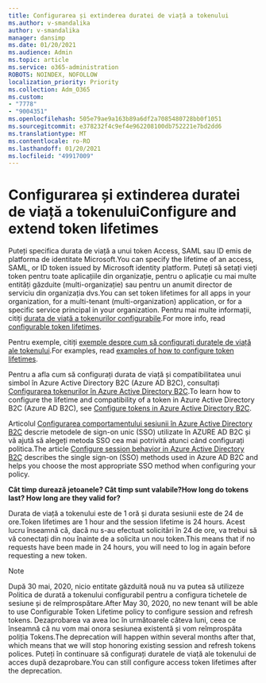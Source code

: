 ```yaml
---
title: Configurarea și extinderea duratei de viață a tokenului
ms.author: v-smandalika
author: v-smandalika
manager: dansimp
ms.date: 01/20/2021
ms.audience: Admin
ms.topic: article
ms.service: o365-administration
ROBOTS: NOINDEX, NOFOLLOW
localization_priority: Priority
ms.collection: Adm_O365
ms.custom:
- "7778"
- "9004351"
ms.openlocfilehash: 505e79ae9a163b89a6df2a7085480728bb0f1051
ms.sourcegitcommit: e378232f4c9ef4e962208100db752221e7bd2dd6
ms.translationtype: MT
ms.contentlocale: ro-RO
ms.lasthandoff: 01/20/2021
ms.locfileid: "49917009"
---
```

# <a name="configure-and-extend-token-lifetimes"></a><span data-ttu-id="112a1-102">Configurarea și extinderea duratei de viață a tokenului</span><span class="sxs-lookup"><span data-stu-id="112a1-102">Configure and extend token lifetimes</span></span>

<span data-ttu-id="112a1-103">Puteți specifica durata de viață a unui token Access, SAML sau ID emis de platforma de identitate Microsoft.</span><span class="sxs-lookup"><span data-stu-id="112a1-103">You can specify the lifetime of an access, SAML, or ID token issued by Microsoft identity platform.</span></span> <span data-ttu-id="112a1-104">Puteți să setați vieți token pentru toate aplicațiile din organizație, pentru o aplicație cu mai multe entități găzduite (multi-organizație) sau pentru un anumit director de serviciu din organizația dvs.</span><span class="sxs-lookup"><span data-stu-id="112a1-104">You can set token lifetimes for all apps in your organization, for a multi-tenant (multi-organization) application, or for a specific service principal in your organization.</span></span> <span data-ttu-id="112a1-105">Pentru mai multe informații, citiți [durata de viață a tokenurilor configurabile](https://docs.microsoft.com/azure/active-directory/develop/active-directory-configurable-token-lifetimes).</span><span class="sxs-lookup"><span data-stu-id="112a1-105">For more info, read [configurable token lifetimes](https://docs.microsoft.com/azure/active-directory/develop/active-directory-configurable-token-lifetimes).</span></span>

<span data-ttu-id="112a1-106">Pentru exemple, citiți [exemple despre cum să configurați duratele de viață ale tokenului](https://docs.microsoft.com/azure/active-directory/develop/configure-token-lifetimes).</span><span class="sxs-lookup"><span data-stu-id="112a1-106">For examples, read [examples of how to configure token lifetimes](https://docs.microsoft.com/azure/active-directory/develop/configure-token-lifetimes).</span></span>

<span data-ttu-id="112a1-107">Pentru a afla cum să configurați durata de viață și compatibilitatea unui simbol în Azure Active Directory B2C (Azure AD B2C), consultați [Configurarea tokenurilor în Azure Active Directory B2C](https://docs.microsoft.com/azure/active-directory-b2c/configure-tokens?pivots=b2c-user-flow).</span><span class="sxs-lookup"><span data-stu-id="112a1-107">To learn how to configure the lifetime and compatibility of a token in Azure Active Directory B2C (Azure AD B2C), see [Configure tokens in Azure Active Directory B2C](https://docs.microsoft.com/azure/active-directory-b2c/configure-tokens?pivots=b2c-user-flow).</span></span>

<span data-ttu-id="112a1-108">Articolul [Configurarea comportamentului sesiunii în Azure Active Directory B2C](https://docs.microsoft.com/azure/active-directory-b2c/session-behavior?pivots=b2c-user-flow) descrie metodele de sign-on unic (SSO) utilizate în AZURE AD B2C și vă ajută să alegeți metoda SSO cea mai potrivită atunci când configurați politica.</span><span class="sxs-lookup"><span data-stu-id="112a1-108">The article [Configure session behavior in Azure Active Directory B2C](https://docs.microsoft.com/azure/active-directory-b2c/session-behavior?pivots=b2c-user-flow) describes the single sign-on (SSO) methods used in Azure AD B2C and helps you choose the most appropriate SSO method when configuring your policy.</span></span>

<span data-ttu-id="112a1-109">**Cât timp durează jetoanele? Cât timp sunt valabile?**</span><span class="sxs-lookup"><span data-stu-id="112a1-109">**How long do tokens last? How long are they valid for?**</span></span>

<span data-ttu-id="112a1-110">Durata de viață a tokenului este de 1 oră și durata sesiunii este de 24 de ore.</span><span class="sxs-lookup"><span data-stu-id="112a1-110">Token lifetimes are 1 hour and the session lifetime is 24 hours.</span></span> <span data-ttu-id="112a1-111">Acest lucru înseamnă că, dacă nu s-au efectuat solicitări în 24 de ore, va trebui să vă conectați din nou înainte de a solicita un nou token.</span><span class="sxs-lookup"><span data-stu-id="112a1-111">This means that if no requests have been made in 24 hours, you will need to log in again before requesting a new token.</span></span>

> [!NOTE]
> <span data-ttu-id="112a1-112">După 30 mai, 2020, nicio entitate găzduită nouă nu va putea să utilizeze Politica de durată a tokenului configurabil pentru a configura tichetele de sesiune și de reîmprospătare.</span><span class="sxs-lookup"><span data-stu-id="112a1-112">After May 30, 2020, no new tenant will be able to use Configurable Token Lifetime policy to configure session and refresh tokens.</span></span> <span data-ttu-id="112a1-113">Dezaprobarea va avea loc în următoarele câteva luni, ceea ce înseamnă că nu vom mai onora sesiunea existentă și vom reîmprospăta poliția Tokens.</span><span class="sxs-lookup"><span data-stu-id="112a1-113">The deprecation will happen within several months after that, which means that we will stop honoring existing session and refresh tokens polices.</span></span> <span data-ttu-id="112a1-114">Puteți în continuare să configurați duratele de viață ale tokenului de acces după dezaprobare.</span><span class="sxs-lookup"><span data-stu-id="112a1-114">You can still configure access token lifetimes after the deprecation.</span></span>






